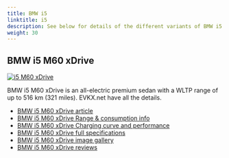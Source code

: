 ```yaml
---
title: BMW i5
linktitle: i5
description: See below for details of the different variants of BMW i5
weight: 30
---
```

## BMW i5 M60 xDrive

[![i5 M60 xDrive](https://media.evkx.net/multimedia/models/bmw/i5/i5_m60_xdrive/main_1_st.jpg)](/models/bmw/i5/i5_m60_xdrive/)

BMW i5 M60 xDrive is an all-electric premium sedan with a WLTP range of up to 516 km (321 miles). EVKX.net have all the details. 

- [BMW i5 M60 xDrive article](/models/bmw/i5/i5_m60_xdrive/)
- [BMW i5 M60 xDrive Range & consumption info](/models/bmw/i5/i5_m60_xdrive//rangeandconsumption)
- [BMW i5 M60 xDrive Charging curve and performance](/models/bmw/i5/i5_m60_xdrive//chargingcurve)
- [BMW i5 M60 xDrive full specifications](/models/bmw/i5/i5_m60_xdrive//specifications)
- [BMW i5 M60 xDrive image gallery](/models/bmw/i5/i5_m60_xdrive//gallery)
- [BMW i5 M60 xDrive reviews](/models/bmw/i5/i5_m60_xdrive//reviews)

